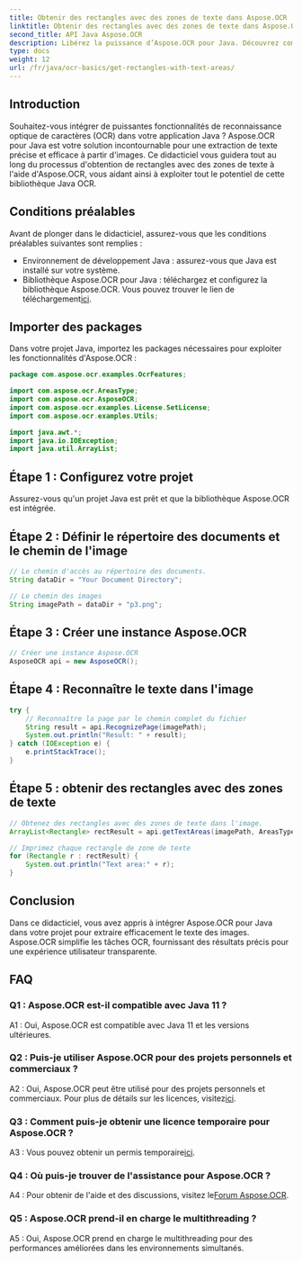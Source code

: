 ```yaml
---
title: Obtenir des rectangles avec des zones de texte dans Aspose.OCR
linktitle: Obtenir des rectangles avec des zones de texte dans Aspose.OCR
second_title: API Java Aspose.OCR
description: Libérez la puissance d’Aspose.OCR pour Java. Découvrez comment extraire du texte à partir d'images de manière transparente dans ce guide étape par étape. Téléchargez-le maintenant pour une reconnaissance de texte efficace.
type: docs
weight: 12
url: /fr/java/ocr-basics/get-rectangles-with-text-areas/
---
```

## Introduction

Souhaitez-vous intégrer de puissantes fonctionnalités de reconnaissance optique de caractères (OCR) dans votre application Java ? Aspose.OCR pour Java est votre solution incontournable pour une extraction de texte précise et efficace à partir d'images. Ce didacticiel vous guidera tout au long du processus d'obtention de rectangles avec des zones de texte à l'aide d'Aspose.OCR, vous aidant ainsi à exploiter tout le potentiel de cette bibliothèque Java OCR.

## Conditions préalables

Avant de plonger dans le didacticiel, assurez-vous que les conditions préalables suivantes sont remplies :

- Environnement de développement Java : assurez-vous que Java est installé sur votre système.
-  Bibliothèque Aspose.OCR pour Java : téléchargez et configurez la bibliothèque Aspose.OCR. Vous pouvez trouver le lien de téléchargement[ici](https://releases.aspose.com/ocr/java/).

## Importer des packages

Dans votre projet Java, importez les packages nécessaires pour exploiter les fonctionnalités d'Aspose.OCR :

```java
package com.aspose.ocr.examples.OcrFeatures;

import com.aspose.ocr.AreasType;
import com.aspose.ocr.AsposeOCR;
import com.aspose.ocr.examples.License.SetLicense;
import com.aspose.ocr.examples.Utils;

import java.awt.*;
import java.io.IOException;
import java.util.ArrayList;
```

## Étape 1 : Configurez votre projet

Assurez-vous qu'un projet Java est prêt et que la bibliothèque Aspose.OCR est intégrée.

## Étape 2 : Définir le répertoire des documents et le chemin de l'image

```java
// Le chemin d'accès au répertoire des documents.
String dataDir = "Your Document Directory";

// Le chemin des images
String imagePath = dataDir + "p3.png";
```

## Étape 3 : Créer une instance Aspose.OCR

```java
// Créer une instance Aspose.OCR
AsposeOCR api = new AsposeOCR();
```

## Étape 4 : Reconnaître le texte dans l'image

```java
try {
    // Reconnaître la page par le chemin complet du fichier
    String result = api.RecognizePage(imagePath);
    System.out.println("Result: " + result);
} catch (IOException e) {
    e.printStackTrace();
}
```

## Étape 5 : obtenir des rectangles avec des zones de texte

```java
// Obtenez des rectangles avec des zones de texte dans l'image.
ArrayList<Rectangle> rectResult = api.getTextAreas(imagePath, AreasType.PARAGRAPHS, true);

// Imprimez chaque rectangle de zone de texte
for (Rectangle r : rectResult) {
    System.out.println("Text area:" + r);
}
```

## Conclusion

Dans ce didacticiel, vous avez appris à intégrer Aspose.OCR pour Java dans votre projet pour extraire efficacement le texte des images. Aspose.OCR simplifie les tâches OCR, fournissant des résultats précis pour une expérience utilisateur transparente.

## FAQ

### Q1 : Aspose.OCR est-il compatible avec Java 11 ?

A1 : Oui, Aspose.OCR est compatible avec Java 11 et les versions ultérieures.

### Q2 : Puis-je utiliser Aspose.OCR pour des projets personnels et commerciaux ?

 A2 : Oui, Aspose.OCR peut être utilisé pour des projets personnels et commerciaux. Pour plus de détails sur les licences, visitez[ici](https://purchase.aspose.com/buy).

### Q3 : Comment puis-je obtenir une licence temporaire pour Aspose.OCR ?

 A3 : Vous pouvez obtenir un permis temporaire[ici](https://purchase.aspose.com/temporary-license/).

### Q4 : Où puis-je trouver de l'assistance pour Aspose.OCR ?

 A4 : Pour obtenir de l'aide et des discussions, visitez le[Forum Aspose.OCR](https://forum.aspose.com/c/ocr/16).

### Q5 : Aspose.OCR prend-il en charge le multithreading ?

A5 : Oui, Aspose.OCR prend en charge le multithreading pour des performances améliorées dans les environnements simultanés.
